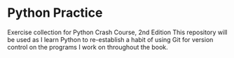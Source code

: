 # Python Practice
Exercise collection for Python Crash Course, 2nd Edition
This repository will be used as I learn Python to re-establish a habit of using Git for version control on the programs I work on throughout the book. 
